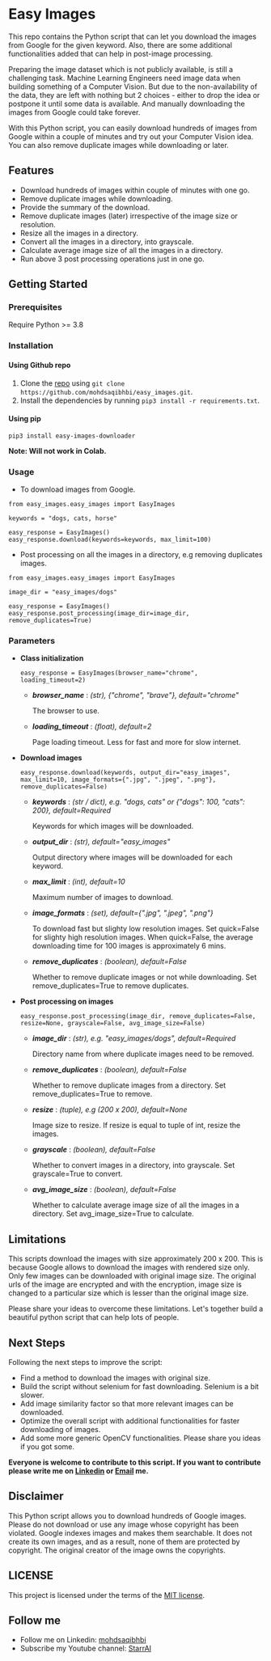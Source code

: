 # Easy Images

This repo contains the Python script that can let you download the images from Google for the given keyword. Also, there are some additional functionalities added that can help in post-image processing.

Preparing the image dataset which is not publicly available, is still a challenging task. Machine Learning Engineers need image data when building something of a Computer Vision. But due to the non-availability of the data, they are left with nothing but 2 choices - either to drop the idea or postpone it until some data is available. And manually downloading the images from Google could take forever.

With this Python script, you can easily download hundreds of images from Google within a couple of minutes and try out your Computer Vision idea. You can also remove duplicate images while downloading or later.

## Features
- Download hundreds of images within couple of minutes with one go.
- Remove duplicate images while downloading.
- Provide the summary of the download.
- Remove duplicate images (later) irrespective of the image size or resolution.
- Resize all the images in a directory.
- Convert all the images in a directory, into grayscale.
- Calculate average image size of all the images in a directory.
- Run above 3 post processing operations just in one go.

## Getting Started

### Prerequisites
Require Python >= 3.8

### Installation

#### Using Github repo
1. Clone the [repo](https://github.com/mohdsaqibhbi/easy_images) using `git clone https://github.com/mohdsaqibhbi/easy_images.git`.
2. Install the dependencies by running `pip3 install -r requirements.txt`.

#### Using pip
`pip3 install easy-images-downloader`

**Note: Will not work in Colab.**

### Usage
- To download images from Google.

```
from easy_images.easy_images import EasyImages

keywords = "dogs, cats, horse"

easy_response = EasyImages()
easy_response.download(keywords=keywords, max_limit=100)
```

- Post processing on all the images in a directory, e.g removing duplicates images.

```
from easy_images.easy_images import EasyImages

image_dir = "easy_images/dogs"

easy_response = EasyImages()
easy_response.post_processing(image_dir=image_dir, remove_duplicates=True)
```

### Parameters

- **Class initialization**

    ```easy_response = EasyImages(browser_name="chrome", loading_timeout=2)```

    - ***browser_name*** : *(str), {"chrome", "brave"}, default="chrome"*

        The browser to use.
    - ***loading_timeout*** : *(float), default=2*

        Page loading timeout. Less for fast and more for slow internet.

- **Download images**

    ```easy_response.download(keywords, output_dir="easy_images", max_limit=10, image_formats={".jpg", ".jpeg", ".png"}, remove_duplicates=False)```

    - ***keywords*** : *(str / dict), e.g. "dogs, cats" or {"dogs": 100, "cats": 200}, default=Required*

        Keywords for which images will be downloaded.
    - ***output_dir*** : *(str), default="easy_images"*

        Output directory where images will be downloaded for each keyword.
    - ***max_limit*** : *(int), default=10*

        Maximum number of images to download.
    - ***image_formats*** : *(set), default={".jpg", ".jpeg", ".png"}*

        To download fast but slighty low resolution images. Set quick=False for slighty high resolution images. When quick=False, the average downloading time for 100 images is approximately 6 mins.
    - ***remove_duplicates*** : *(boolean), default=False*

        Whether to remove duplicate images or not while downloading. Set remove_duplicates=True to remove duplicates.

- **Post processing on images**

    ```easy_response.post_processing(image_dir, remove_duplicates=False, resize=None, grayscale=False, avg_image_size=False)```

    - ***image_dir*** : *(str), e.g. "easy_images/dogs", default=Required*

        Directory name from where duplicate images need to be removed.
    - ***remove_duplicates*** : *(boolean), default=False*

        Whether to remove duplicate images from a directory. Set remove_duplicates=True to remove.
    - ***resize*** : *(tuple), e.g (200 x 200), default=None*

        Image size to resize. If resize is equal to tuple of int, resize the images.
    - ***grayscale*** : *(boolean), default=False*

        Whether to convert images in a directory,  into grayscale. Set grayscale=True to convert.
    - ***avg_image_size*** : *(boolean), default=False*

        Whether to calculate average image size of all the images in a directory. Set avg_image_size=True to calculate.

## Limitations
This scripts download the images with size approximately 200 x 200. This is because Google allows to download the images with rendered size only. Only few images can be downloaded with original image size. The original urls of the image are encrypted and with the encryption, image size is changed to a particular size which is lesser than the original image size.

Please share your ideas to overcome these limitations. Let's together build a beautiful python script that can help lots of people.

## Next Steps
Following the next steps to improve the script:
- Find a method to download the images with original size.
- Build the script without selenium for fast downloading. Selenium is a bit slower.
- Add image similarity factor so that more relevant images can be downloaded.
- Optimize the overall script with additional functionalities for faster downloading of images.
- Add some more generic OpenCV functionalities. Please share you ideas if you got some.

**Everyone is welcome to contribute to this script. If you want to contribute please write me on [Linkedin](https://www.linkedin.com/in/mohdsaqibhbi) or [Email](mohdsaqibhbi@gmail.com) me.**

## Disclaimer
This Python script allows you to download hundreds of Google images. Please do not download or use any image whose copyright has been violated. Google indexes images and makes them searchable. It does not create its own images, and as a result, none of them are protected by copyright. The original creator of the image owns the copyrights.

## LICENSE
This project is licensed under the terms of the [MIT license](LICENSE).

## Follow me

- Follow me on Linkedin: [mohdsaqibhbi](https://www.linkedin.com/in/mohdsaqibhbi)
- Subscribe my Youtube channel: [StarrAI](https://www.youtube.com/channel/UCooZBjTCrnM3LH1nIqAmDQA)
